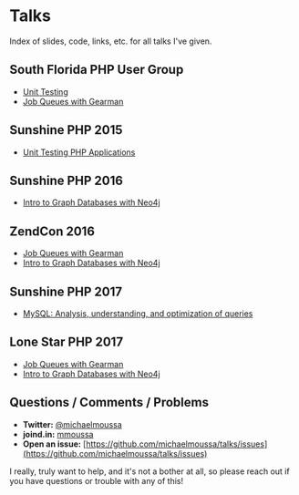 # Talks
Index of slides, code, links, etc. for all talks I've given.

## South Florida PHP User Group
* [Unit Testing](unit-testing/soflophp)
* [Job Queues with Gearman](gearman/soflophp)

## Sunshine PHP 2015
* [Unit Testing PHP Applications](unit-testing/ssp2015)

## Sunshine PHP 2016
* [Intro to Graph Databases with Neo4j](intro-to-graph-databases-with-neo4j/ssp2016)

## ZendCon 2016
* [Job Queues with Gearman](gearman/zendcon2016/ZendCon2016-Job-Queues-with-Gearman-16x9.pdf)
* [Intro to Graph Databases with Neo4j](intro-to-graph-databases-with-neo4j/zendcon2016)

## Sunshine PHP 2017
* [MySQL: Analysis, understanding, and optimization of queries](mysql-query-optimization/ssp2017)

## Lone Star PHP 2017
* [Job Queues with Gearman](gearman/lonestar2017/LoneStar2017-Job-Queues-with-Gearman-16x9.pdf)
* [Intro to Graph Databases with Neo4j](intro-to-graph-databases-with-neo4j/lonestar2017)

## Questions / Comments / Problems
* **Twitter:** [@michaelmoussa](https://twitter.com/michaelmoussa)
* **joind.in:** [mmoussa](https://joind.in/user/mmoussa)
* **Open an issue:** [https://github.com/michaelmoussa/talks/issues](https://github.com/michaelmoussa/talks/issues)

I really, truly want to help, and it's not a bother at all, so please reach out if you have questions or trouble with any of this!
